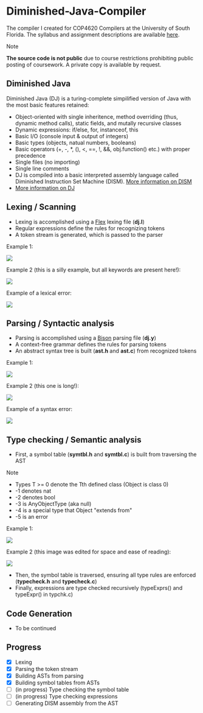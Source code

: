 # Diminished-Java-Compiler
The compiler I created for COP4620 Compilers at the University of South Florida. The syllabus and assignment descriptions are available [here](https://www.cse.usf.edu/~ligatti/compilers/24/).
> [!NOTE]
> **The source code is not public** due to course restrictions prohibiting public posting of coursework. A private copy is available by request.

## Diminished Java
Diminished Java (DJ) is a turing-complete simpilified version of Java with the most basic features retained:
- Object-oriented with single inheritence, method overriding (thus, dynamic method calls), static fields, and mutally recursive classes
- Dynamic expressions: if/else, for, instanceof, this
- Basic I/O (console input & output of integers)
- Basic types (objects, natual numbers, booleans)
- Basic operators (+, -, *, (), <, ==, !, &&, obj.function() etc.) with proper precedence
- Single files (no importing)
- Single line comments
- DJ is compiled into a basic interpreted assembly language called Diminished Instruction Set Machine (DISM). [More information on DISM](https://cse.usf.edu/~ligatti/compilers/24/as1/dism/DISM-definition.pdf)
- [More information on DJ](https://cse.usf.edu/~ligatti/compilers/24/as1/dj/DJ-definition.pdf)

## Lexing / Scanning
- Lexing is accomplished using a [Flex](https://en.wikipedia.org/wiki/Flex_(lexical_analyser_generator)) lexing file (**dj.l**)
- Regular expressions define the rules for recognizing tokens
- A token stream is generated, which is passed to the parser

Example 1:

![](/images/lex1.png)

Example 2 (this is a silly example, but all keywords are present here!):

![](/images/lex2.png)

Example of a lexical error:

![](/images/lex_bad.png)

## Parsing / Syntactic analysis
- Parsing is accomplished using a [Bison](https://en.wikipedia.org/wiki/GNU_Bison) parsing file (**dj.y**)
- A context-free grammar defines the rules for parsing tokens
- An abstract syntax tree is built (**ast.h** and **ast.c**) from recognized tokens

Example 1:

![](/images/parse1.png)

Example 2 (this one is long!):

![](/images/parse2.png)

Example of a syntax error:

![](/images/parse_bad.png)

## Type checking / Semantic analysis
- First, a symbol table (**symtbl.h** and **symtbl.c**) is built from traversing the AST
>[!NOTE]
>- Types T >= 0 denote the Tth defined class (Object is class 0)
>- -1 denotes nat
>- -2 denotes bool
>- -3 is AnyObjectType (aka null)
>- -4 is a special type that Object "extends from"
>- -5 is an error

Example 1:

![](/images/ST1.png)

Example 2 (this image was edited for space and ease of reading):

![](/images/ST2.png)

- Then, the symbol table is traversed, ensuring all type rules are enforced (**typecheck.h** and **typecheck.c**)
- Finally, expressions are type checked recursively (typeExprs() and typeExpr() in typchk.c)

## Code Generation
- To be continued

## Progress
- [x] Lexing
- [x] Parsing the token stream
- [x] Building ASTs from parsing
- [x] Building symbol tables from ASTs
- [ ] (in progress) Type checking the symbol table
- [ ] (in progress) Type checking expressions
- [ ] Generating DISM assembly from the AST
